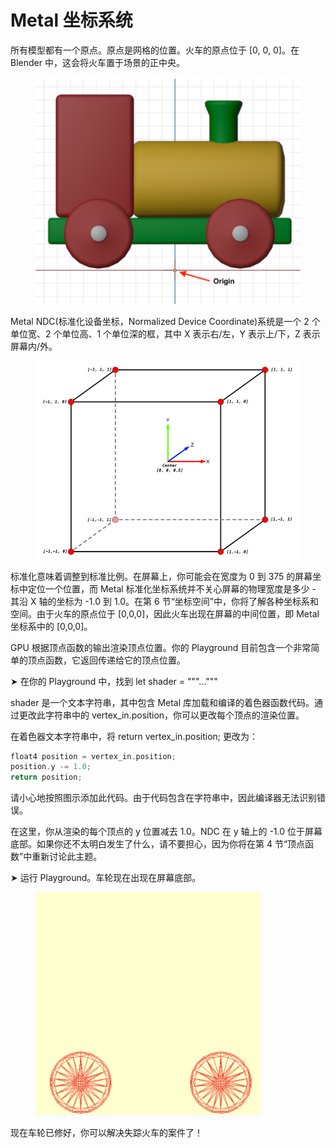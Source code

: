 # Metal 坐标系统

所有模型都有一个原点。原点是网格的位置。火车的原点位于 \[0, 0, 0]。在 Blender 中，这会将火车置于场景的正中央。

<figure><img src="../../.gitbook/assets/1_2_train_2.png" alt=""><figcaption></figcaption></figure>

Metal NDC(标准化设备坐标，Normalized Device Coordinate)系统是一个 2 个单位宽、2 个单位高、1 个单位深的框，其中 X 表示右/左，Y 表示上/下，Z 表示屏幕内/外。

<figure><img src="../../.gitbook/assets/1_2_metal_ndc.png" alt=""><figcaption></figcaption></figure>

标准化意味着调整到标准比例。在屏幕上，你可能会在宽度为 0 到 375 的屏幕坐标中定位一个位置，而 Metal 标准化坐标系统并不关心屏幕的物理宽度是多少 - 其沿 X 轴的坐标为 -1.0 到 1.0。在第 6 节“坐标空间”中，你将了解各种坐标系和空间。由于火车的原点位于 \[0,0,0]，因此火车出现在屏幕的中间位置，即 Metal 坐标系中的 \[0,0,0]。

GPU 根据顶点函数的输出渲染顶点位置。你的 Playground 目前包含一个非常简单的顶点函数，它返回传递给它的顶点位置。

➤ 在你的 Playground 中，找到 let shader = """..."""

shader 是一个文本字符串，其中包含 Metal 库加载和编译的着色器函数代码。通过更改此字符串中的 vertex\_in.position，你可以更改每个顶点的渲染位置。

在着色器文本字符串中，将 return vertex\_in.position; 更改为：

```swift
float4 position = vertex_in.position;
position.y -= 1.0;
return position;
```

请小心地按照图示添加此代码。由于代码包含在字符串中，因此编译器无法识别错误。

在这里，你从渲染的每个顶点的 y 位置减去 1.0。NDC 在 y 轴上的 -1.0 位于屏幕底部。如果你还不太明白发生了什么，请不要担心，因为你将在第 4 节“顶点函数”中重新讨论此主题。

➤ 运行 Playground。车轮现在出现在屏幕底部。

<figure><img src="../../.gitbook/assets/1_2_wheel_2.png" alt=""><figcaption></figcaption></figure>

现在车轮已修好，你可以解决失踪火车的案件了！

